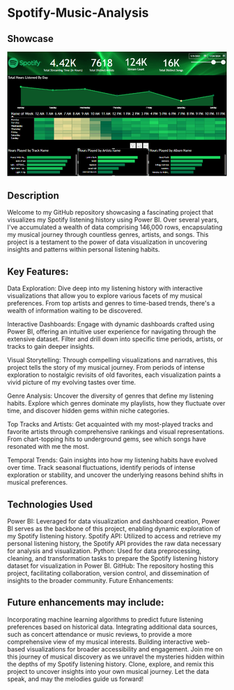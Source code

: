 # Spotify-Music-Analysis

## Showcase

![gif](https://github.com/ttu700/Spotify-Music-Analysis/blob/main/spotifyprojectshowcase.gif?raw=true)

## Description

Welcome to my GitHub repository showcasing a fascinating project that visualizes my Spotify listening history using Power BI. Over several years, I've accumulated a wealth of data comprising 146,000 rows, encapsulating my musical journey through countless genres, artists, and songs. This project is a testament to the power of data visualization in uncovering insights and patterns within personal listening habits.

## Key Features:

Data Exploration: Dive deep into my listening history with interactive visualizations that allow you to explore various facets of my musical preferences. From top artists and genres to time-based trends, there's a wealth of information waiting to be discovered.

Interactive Dashboards: Engage with dynamic dashboards crafted using Power BI, offering an intuitive user experience for navigating through the extensive dataset. Filter and drill down into specific time periods, artists, or tracks to gain deeper insights.

Visual Storytelling: Through compelling visualizations and narratives, this project tells the story of my musical journey. From periods of intense exploration to nostalgic revisits of old favorites, each visualization paints a vivid picture of my evolving tastes over time.

Genre Analysis: Uncover the diversity of genres that define my listening habits. Explore which genres dominate my playlists, how they fluctuate over time, and discover hidden gems within niche categories.

Top Tracks and Artists: Get acquainted with my most-played tracks and favorite artists through comprehensive rankings and visual representations. From chart-topping hits to underground gems, see which songs have resonated with me the most.

Temporal Trends: Gain insights into how my listening habits have evolved over time. Track seasonal fluctuations, identify periods of intense exploration or stability, and uncover the underlying reasons behind shifts in musical preferences.

## Technologies Used

Power BI: Leveraged for data visualization and dashboard creation, Power BI serves as the backbone of this project, enabling dynamic exploration of my Spotify listening history.
Spotify API: Utilized to access and retrieve my personal listening history, the Spotify API provides the raw data necessary for analysis and visualization.
Python: Used for data preprocessing, cleaning, and transformation tasks to prepare the Spotify listening history dataset for visualization in Power BI.
GitHub: The repository hosting this project, facilitating collaboration, version control, and dissemination of insights to the broader community.
Future Enhancements:

## Future enhancements may include:

Incorporating machine learning algorithms to predict future listening preferences based on historical data.
Integrating additional data sources, such as concert attendance or music reviews, to provide a more comprehensive view of my musical interests.
Building interactive web-based visualizations for broader accessibility and engagement.
Join me on this journey of musical discovery as we unravel the mysteries hidden within the depths of my Spotify listening history. Clone, explore, and remix this project to uncover insights into your own musical journey. Let the data speak, and may the melodies guide us forward!

